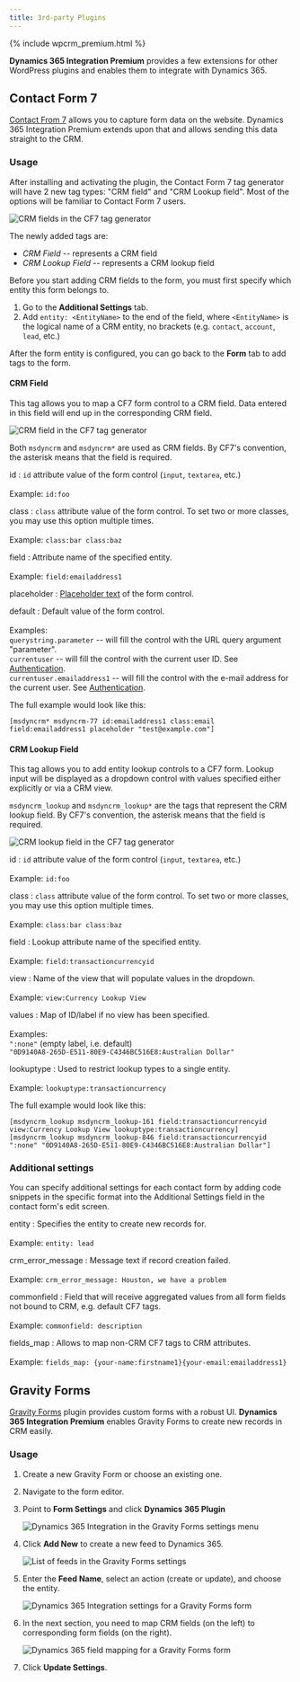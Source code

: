 ```yaml
---
title: 3rd-party Plugins
---
```


{% include wpcrm_premium.html %}

**Dynamics 365 Integration Premium** provides a few extensions for other WordPress plugins and enables them to integrate with Dynamics 365.

## Contact Form 7

[Contact From 7](https://wordpress.org/plugins/contact-form-7/) allows you to capture form data on the website. Dynamics 365 Integration Premium extends upon that and allows sending this data straight to the CRM.

### Usage

After installing and activating the plugin, the Contact Form 7 tag generator will have 2 new tag types: "CRM field" and "CRM Lookup field". Most of the options will be familiar to Contact Form 7 users.

![CRM fields in the CF7 tag generator](/img/wpcrm/3rd-party_cf7-fields.jpg)

The newly added tags are:

- *CRM Field* -- represents a CRM field
- *CRM Lookup Field* -- represents a CRM lookup field

Before you start adding CRM fields to the form, you must first specify which entity this form belongs to.

1. Go to the **Additional Settings** tab.
1. Add `entity: <EntityName>` to the end of the field, where `<EntityName>` is the logical name of a CRM entity, no brackets (e.g. `contact`, `account`, `lead`, etc.)

After the form entity is configured, you can go back to the **Form** tab to add tags to the form.

#### CRM Field
 
This tag allows you to map a CF7 form control to a CRM field. Data entered in this field will end up in the corresponding CRM field.
 
 ![CRM field in the CF7 tag generator](/img/wpcrm/3rd-party_cf7-crm-field.png)

Both `msdyncrm` and `msdyncrm*` are used as CRM fields. By CF7's convention, the asterisk means that the field is required.

id
: `id` attribute value of the form control (`input`, `textarea`, etc.)<br><br>
Example: `id:foo`

class
: `class` attribute value of the form control. To set two or more classes, you may use this option multiple times.<br><br>
Example: `class:bar class:baz`

field
: Attribute name of the specified entity.<br><br>
Example: `field:emailaddress1`

placeholder
: [Placeholder text](https://contactform7.com/setting-placeholder-text/) of the form control.

default
: Default value of the form control.<br><br>
Examples:<br>
`querystring.parameter` -- will fill the control with the URL query argument "parameter".<br>
`currentuser` -- will fill the control with the current user ID. See [Authentication](/wpcrm/authentication/).<br>
`currentuser.emailaddress1` -- will fill the control with the e-mail address for the current user. See [Authentication](/wpcrm/authentication/).

The full example would look like this:

```
[msdyncrm* msdyncrm-77 id:emailaddress1 class:email field:emailaddress1 placeholder "test@example.com"]
```

#### CRM Lookup Field

This tag allows you to add entity lookup controls to a CF7 form. Lookup input will be displayed as a dropdown control with values specified either explicitly or via a CRM view.
 
`msdyncrm_lookup` and `msdyncrm_lookup*` are the tags that represent the CRM lookup field. By CF7's convention, the asterisk means that the field is required.

![CRM lookup field in the CF7 tag generator](/img/wpcrm/3rd-party_cf7-crm-lookup-field.jpg)

id
: `id` attribute value of the form control (`input`, `textarea`, etc.)<br><br>
Example: `id:foo`

class
: `class` attribute value of the form control. To set two or more classes, you may use this option multiple times.<br><br>
Example: `class:bar class:baz`

field
: Lookup attribute name of the specified entity.<br><br>
Example: `field:transactioncurrencyid`

view
: Name of the view that will populate values in the dropdown.<br><br>
Example: `view:Currency Lookup View`

values
: Map of ID/label if no view has been specified.<br><br>
Examples:<br>
`":none"` (empty label, i.e. default)<br>
`"0D9140A8-265D-E511-80E9-C4346BC516E8:Australian Dollar"`

lookuptype
: Used to restrict lookup types to a single entity.<br><br>
Example: `lookuptype:transactioncurrency`

The full example would look like this:

```
[msdyncrm_lookup msdyncrm_lookup-161 field:transactioncurrencyid view:Currency Lookup View lookuptype:transactioncurrency]
[msdyncrm_lookup msdyncrm_lookup-846 field:transactioncurrencyid ":none" "0D9140A8-265D-E511-80E9-C4346BC516E8:Australian Dollar"]
```

### Additional settings

You can specify additional settings for each contact form by adding code snippets in the specific format into the Additional Settings field in the contact form's edit screen.

entity
: Specifies the entity to create new records for.<br><br> 
Example: `entity: lead`

crm_error_message
: Message text if record creation failed.<br><br>
Example: `crm_error_message: Houston, we have a problem`

commonfield
: Field that will receive aggregated values from all form fields not bound to CRM, e.g. default CF7 tags.<br><br>
Example: `commonfield: description`

fields_map
: Allows to map non-CRM CF7 tags to CRM attributes.<br><br> 
Example: `fields_map: {your-name:firstname1}{your-email:emailaddress1}`

## Gravity Forms

[Gravity Forms](https://www.gravityforms.com/) plugin provides custom forms with a robust UI. **Dynamics 365 Integration Premium** enables Gravity Forms to create new records in CRM easily.

### Usage

1. Create a new Gravity Form or choose an existing one.
1. Navigate to the form editor.
1. Point to **Form Settings** and click **Dynamics 365 Plugin**

   ![Dynamics 365 Integration in the Gravity Forms settings menu](/img/wpcrm/3rd-party_gf-menu.png)

1. Click **Add New** to create a new feed to Dynamics 365.

   ![List of feeds in the Gravity Forms settings](/img/wpcrm/3rd-party_gf-new-feed.png)

1. Enter the **Feed Name**, select an action (create or update), and choose the entity.

   ![Dynamics 365 Integration settings for a Gravity Forms form](/img/wpcrm/3rd-party_gf-feed-settings1.png)

1. In the next section, you need to map CRM fields (on the left) to corresponding form fields (on the right).

   ![Dynamics 365 field mapping for a Gravity Forms form](/img/wpcrm/3rd-party_gf-feed-settings2.png)

1. Click **Update Settings**.
